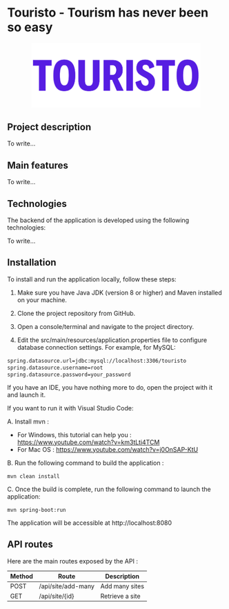 # Touristo - Tourism has never been so easy

<div style="margin-bottom: 30px;" align="center">
<img src="https://raw.githubusercontent.com/Canestin/assets/main/img/touristo.png" alt="Touristo Banner"  height="150">
</div>

## Project description

To write...

## Main features

To write...

## Technologies

The backend of the application is developed using the following technologies:

To write...

## Installation

To install and run the application locally, follow these steps:

1. Make sure you have Java JDK (version 8 or higher) and Maven installed on your machine.

2. Clone the project repository from GitHub.

3. Open a console/terminal and navigate to the project directory.

4. Edit the src/main/resources/application.properties file to configure database connection settings. For example, for MySQL:


```
spring.datasource.url=jdbc:mysql://localhost:3306/touristo
spring.datasource.username=root
spring.datasource.password=your_password
```

If you have an IDE, you have nothing more to do, open the project with it and launch it.

If you want to run it with Visual Studio Code:

A. Install mvn :

- For Windows, this tutorial can help you : https://www.youtube.com/watch?v=km3tLti4TCM
- For Mac OS : https://www.youtube.com/watch?v=j0OnSAP-KtU

B. Run the following command to build the application :

```
mvn clean install
```

C. Once the build is complete, run the following command to launch the application:

```
mvn spring-boot:run
```

The application will be accessible at http://localhost:8080

## API routes

Here are the main routes exposed by the API :

| Method | Route                         | Description                                      |
| ------ | ----------------------------- | ------------------------------------------------ |
| POST   | /api/site/add-many            | Add many sites                                   |
| GET    | /api/site/{id}                | Retrieve a site                                  |
